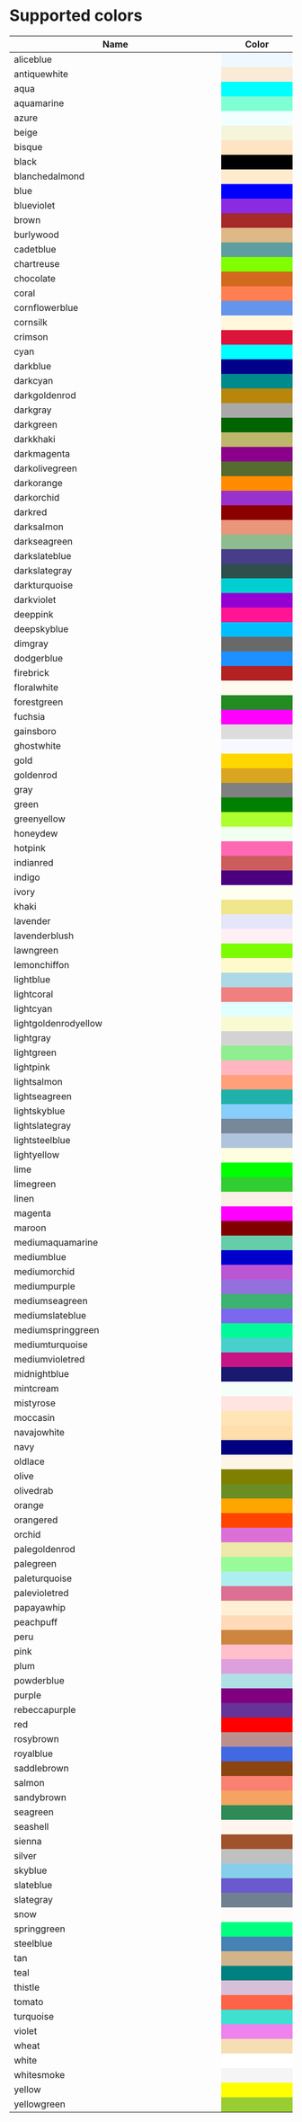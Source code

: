 # Supported colors

<table style="display: table; width:100%; max-width:100%;">
  <thead>
    <tr>
      <th>Name</th>
      <th>Color</th>
    </tr>
  </thead>
  <tbody>
    <tr>
      <td>aliceblue</td>
      <td style="background:#F0F8FF;">&nbsp;</td>
    </tr>
    <tr>
      <td>antiquewhite</td>
      <td style="background:#FAEBD7;">&nbsp;</td>
    </tr>
    <tr>
      <td>aqua</td>
      <td style="background:#00FFFF;">&nbsp;</td>
    </tr>
    <tr>
      <td>aquamarine</td>
      <td style="background:#7FFFD4;">&nbsp;</td>
    </tr>
    <tr>
      <td>azure</td>
      <td style="background:#F0FFFF;">&nbsp;</td>
    </tr>
    <tr>
      <td>beige</td>
      <td style="background:#F5F5DC;">&nbsp;</td>
    </tr>
    <tr>
      <td>bisque</td>
      <td style="background:#FFE4C4;">&nbsp;</td>
    </tr>
    <tr>
      <td>black</td>
      <td style="background:#000000;">&nbsp;</td>
    </tr>
    <tr>
      <td>blanchedalmond</td>
      <td style="background:#FFEBCD;">&nbsp;</td>
    </tr>
    <tr>
      <td>blue</td>
      <td style="background:#0000FF;">&nbsp;</td>
    </tr>
    <tr>
      <td>blueviolet</td>
      <td style="background:#8A2BE2;">&nbsp;</td>
    </tr>
    <tr>
      <td>brown</td>
      <td style="background:#A52A2A;">&nbsp;</td>
    </tr>
    <tr>
      <td>burlywood</td>
      <td style="background:#DEB887;">&nbsp;</td>
    </tr>
    <tr>
      <td>cadetblue</td>
      <td style="background:#5F9EA0;">&nbsp;</td>
    </tr>
    <tr>
      <td>chartreuse</td>
      <td style="background:#7FFF00;">&nbsp;</td>
    </tr>
    <tr>
      <td>chocolate</td>
      <td style="background:#D2691E;">&nbsp;</td>
    </tr>
    <tr>
      <td>coral</td>
      <td style="background:#FF7F50;">&nbsp;</td>
    </tr>
    <tr>
      <td>cornflowerblue</td>
      <td style="background:#6495ED;">&nbsp;</td>
    </tr>
    <tr>
      <td>cornsilk</td>
      <td style="background:#FFF8DC;">&nbsp;</td>
    </tr>
    <tr>
      <td>crimson</td>
      <td style="background:#DC143C;">&nbsp;</td>
    </tr>
    <tr>
      <td>cyan</td>
      <td style="background:#00FFFF;">&nbsp;</td>
    </tr>
    <tr>
      <td>darkblue</td>
      <td style="background:#00008B;">&nbsp;</td>
    </tr>
    <tr>
      <td>darkcyan</td>
      <td style="background:#008B8B;">&nbsp;</td>
    </tr>
    <tr>
      <td>darkgoldenrod</td>
      <td style="background:#B8860B;">&nbsp;</td>
    </tr>
    <tr>
      <td>darkgray</td>
      <td style="background:#A9A9A9;">&nbsp;</td>
    </tr>
    <tr>
      <td>darkgreen</td>
      <td style="background:#006400;">&nbsp;</td>
    </tr>
    <tr>
      <td>darkkhaki</td>
      <td style="background:#BDB76B;">&nbsp;</td>
    </tr>
    <tr>
      <td>darkmagenta</td>
      <td style="background:#8B008B;">&nbsp;</td>
    </tr>
    <tr>
      <td>darkolivegreen</td>
      <td style="background:#556B2F;">&nbsp;</td>
    </tr>
    <tr>
      <td>darkorange</td>
      <td style="background:#FF8C00;">&nbsp;</td>
    </tr>
    <tr>
      <td>darkorchid</td>
      <td style="background:#9932CC;">&nbsp;</td>
    </tr>
    <tr>
      <td>darkred</td>
      <td style="background:#8B0000;">&nbsp;</td>
    </tr>
    <tr>
      <td>darksalmon</td>
      <td style="background:#E9967A;">&nbsp;</td>
    </tr>
    <tr>
      <td>darkseagreen</td>
      <td style="background:#8FBC8F;">&nbsp;</td>
    </tr>
    <tr>
      <td>darkslateblue</td>
      <td style="background:#483D8B;">&nbsp;</td>
    </tr>
    <tr>
      <td>darkslategray</td>
      <td style="background:#2F4F4F;">&nbsp;</td>
    </tr>
    <tr>
      <td>darkturquoise</td>
      <td style="background:#00CED1;">&nbsp;</td>
    </tr>
    <tr>
      <td>darkviolet</td>
      <td style="background:#9400D3;">&nbsp;</td>
    </tr>
    <tr>
      <td>deeppink</td>
      <td style="background:#FF1493;">&nbsp;</td>
    </tr>
    <tr>
      <td>deepskyblue</td>
      <td style="background:#00BFFF;">&nbsp;</td>
    </tr>
    <tr>
      <td>dimgray</td>
      <td style="background:#696969;">&nbsp;</td>
    </tr>
    <tr>
      <td>dodgerblue</td>
      <td style="background:#1E90FF;">&nbsp;</td>
    </tr>
    <tr>
      <td>firebrick</td>
      <td style="background:#B22222;">&nbsp;</td>
    </tr>
    <tr>
      <td>floralwhite</td>
      <td style="background:#FFFAF0;">&nbsp;</td>
    </tr>
    <tr>
      <td>forestgreen</td>
      <td style="background:#228B22;">&nbsp;</td>
    </tr>
    <tr>
      <td>fuchsia</td>
      <td style="background:#FF00FF;">&nbsp;</td>
    </tr>
    <tr>
      <td>gainsboro</td>
      <td style="background:#DCDCDC;">&nbsp;</td>
    </tr>
    <tr>
      <td>ghostwhite</td>
      <td style="background:#F8F8FF;">&nbsp;</td>
    </tr>
    <tr>
      <td>gold</td>
      <td style="background:#FFD700;">&nbsp;</td>
    </tr>
    <tr>
      <td>goldenrod</td>
      <td style="background:#DAA520;">&nbsp;</td>
    </tr>
    <tr>
      <td>gray</td>
      <td style="background:#808080;">&nbsp;</td>
    </tr>
    <tr>
      <td>green</td>
      <td style="background:#008000;">&nbsp;</td>
    </tr>
    <tr>
      <td>greenyellow</td>
      <td style="background:#ADFF2F;">&nbsp;</td>
    </tr>
    <tr>
      <td>honeydew</td>
      <td style="background:#F0FFF0;">&nbsp;</td>
    </tr>
    <tr>
      <td>hotpink</td>
      <td style="background:#FF69B4;">&nbsp;</td>
    </tr>
    <tr>
      <td>indianred</td>
      <td style="background:#CD5C5C;">&nbsp;</td>
    </tr>
    <tr>
      <td>indigo</td>
      <td style="background:#4B0082;">&nbsp;</td>
    </tr>
    <tr>
      <td>ivory</td>
      <td style="background:#FFFFF0;">&nbsp;</td>
    </tr>
    <tr>
      <td>khaki</td>
      <td style="background:#F0E68C;">&nbsp;</td>
    </tr>
    <tr>
      <td>lavender</td>
      <td style="background:#E6E6FA;">&nbsp;</td>
    </tr>
    <tr>
      <td>lavenderblush</td>
      <td style="background:#FFF0F5;">&nbsp;</td>
    </tr>
    <tr>
      <td>lawngreen</td>
      <td style="background:#7CFC00;">&nbsp;</td>
    </tr>
    <tr>
      <td>lemonchiffon</td>
      <td style="background:#FFFACD;">&nbsp;</td>
    </tr>
    <tr>
      <td>lightblue</td>
      <td style="background:#ADD8E6;">&nbsp;</td>
    </tr>
    <tr>
      <td>lightcoral</td>
      <td style="background:#F08080;">&nbsp;</td>
    </tr>
    <tr>
      <td>lightcyan</td>
      <td style="background:#E0FFFF;">&nbsp;</td>
    </tr>
    <tr>
      <td>lightgoldenrodyellow</td>
      <td style="background:#FAFAD2;">&nbsp;</td>
    </tr>
    <tr>
      <td>lightgray</td>
      <td style="background:#D3D3D3;">&nbsp;</td>
    </tr>
    <tr>
      <td>lightgreen</td>
      <td style="background:#90EE90;">&nbsp;</td>
    </tr>
    <tr>
      <td>lightpink</td>
      <td style="background:#FFB6C1;">&nbsp;</td>
    </tr>
    <tr>
      <td>lightsalmon</td>
      <td style="background:#FFA07A;">&nbsp;</td>
    </tr>
    <tr>
      <td>lightseagreen</td>
      <td style="background:#20B2AA;">&nbsp;</td>
    </tr>
    <tr>
      <td>lightskyblue</td>
      <td style="background:#87CEFA;">&nbsp;</td>
    </tr>
    <tr>
      <td>lightslategray</td>
      <td style="background:#778899;">&nbsp;</td>
    </tr>
    <tr>
      <td>lightsteelblue</td>
      <td style="background:#B0C4DE;">&nbsp;</td>
    </tr>
    <tr>
      <td>lightyellow</td>
      <td style="background:#FFFFE0;">&nbsp;</td>
    </tr>
    <tr>
      <td>lime</td>
      <td style="background:#00FF00;">&nbsp;</td>
    </tr>
    <tr>
      <td>limegreen</td>
      <td style="background:#32CD32;">&nbsp;</td>
    </tr>
    <tr>
      <td>linen</td>
      <td style="background:#FAF0E6;">&nbsp;</td>
    </tr>
    <tr>
      <td>magenta</td>
      <td style="background:#FF00FF;">&nbsp;</td>
    </tr>
    <tr>
      <td>maroon</td>
      <td style="background:#800000;">&nbsp;</td>
    </tr>
    <tr>
      <td>mediumaquamarine</td>
      <td style="background:#66CDAA;">&nbsp;</td>
    </tr>
    <tr>
      <td>mediumblue</td>
      <td style="background:#0000CD;">&nbsp;</td>
    </tr>
    <tr>
      <td>mediumorchid</td>
      <td style="background:#BA55D3;">&nbsp;</td>
    </tr>
    <tr>
      <td>mediumpurple</td>
      <td style="background:#9370DB;">&nbsp;</td>
    </tr>
    <tr>
      <td>mediumseagreen</td>
      <td style="background:#3CB371;">&nbsp;</td>
    </tr>
    <tr>
      <td>mediumslateblue</td>
      <td style="background:#7B68EE;">&nbsp;</td>
    </tr>
    <tr>
      <td>mediumspringgreen</td>
      <td style="background:#00FA9A;">&nbsp;</td>
    </tr>
    <tr>
      <td>mediumturquoise</td>
      <td style="background:#48D1CC;">&nbsp;</td>
    </tr>
    <tr>
      <td>mediumvioletred</td>
      <td style="background:#C71585;">&nbsp;</td>
    </tr>
    <tr>
      <td>midnightblue</td>
      <td style="background:#191970;">&nbsp;</td>
    </tr>
    <tr>
      <td>mintcream</td>
      <td style="background:#F5FFFA;">&nbsp;</td>
    </tr>
    <tr>
      <td>mistyrose</td>
      <td style="background:#FFE4E1;">&nbsp;</td>
    </tr>
    <tr>
      <td>moccasin</td>
      <td style="background:#FFE4B5;">&nbsp;</td>
    </tr>
    <tr>
      <td>navajowhite</td>
      <td style="background:#FFDEAD;">&nbsp;</td>
    </tr>
    <tr>
      <td>navy</td>
      <td style="background:#000080;">&nbsp;</td>
    </tr>
    <tr>
      <td>oldlace</td>
      <td style="background:#FDF5E6;">&nbsp;</td>
    </tr>
    <tr>
      <td>olive</td>
      <td style="background:#808000;">&nbsp;</td>
    </tr>
    <tr>
      <td>olivedrab</td>
      <td style="background:#6B8E23;">&nbsp;</td>
    </tr>
    <tr>
      <td>orange</td>
      <td style="background:#FFA500;">&nbsp;</td>
    </tr>
    <tr>
      <td>orangered</td>
      <td style="background:#FF4500;">&nbsp;</td>
    </tr>
    <tr>
      <td>orchid</td>
      <td style="background:#DA70D6;">&nbsp;</td>
    </tr>
    <tr>
      <td>palegoldenrod</td>
      <td style="background:#EEE8AA;">&nbsp;</td>
    </tr>
    <tr>
      <td>palegreen</td>
      <td style="background:#98FB98;">&nbsp;</td>
    </tr>
    <tr>
      <td>paleturquoise</td>
      <td style="background:#AFEEEE;">&nbsp;</td>
    </tr>
    <tr>
      <td>palevioletred</td>
      <td style="background:#DB7093;">&nbsp;</td>
    </tr>
    <tr>
      <td>papayawhip</td>
      <td style="background:#FFEFD5;">&nbsp;</td>
    </tr>
    <tr>
      <td>peachpuff</td>
      <td style="background:#FFDAB9;">&nbsp;</td>
    </tr>
    <tr>
      <td>peru</td>
      <td style="background:#CD853F;">&nbsp;</td>
    </tr>
    <tr>
      <td>pink</td>
      <td style="background:#FFC0CB;">&nbsp;</td>
    </tr>
    <tr>
      <td>plum</td>
      <td style="background:#DDA0DD;">&nbsp;</td>
    </tr>
    <tr>
      <td>powderblue</td>
      <td style="background:#B0E0E6;">&nbsp;</td>
    </tr>
    <tr>
      <td>purple</td>
      <td style="background:#800080;">&nbsp;</td>
    </tr>
    <tr>
      <td>rebeccapurple</td>
      <td style="background:#663399;">&nbsp;</td>
    </tr>
    <tr>
      <td>red</td>
      <td style="background:#FF0000;">&nbsp;</td>
    </tr>
    <tr>
      <td>rosybrown</td>
      <td style="background:#BC8F8F;">&nbsp;</td>
    </tr>
    <tr>
      <td>royalblue</td>
      <td style="background:#4169E1;">&nbsp;</td>
    </tr>
    <tr>
      <td>saddlebrown</td>
      <td style="background:#8B4513;">&nbsp;</td>
    </tr>
    <tr>
      <td>salmon</td>
      <td style="background:#FA8072;">&nbsp;</td>
    </tr>
    <tr>
      <td>sandybrown</td>
      <td style="background:#F4A460;">&nbsp;</td>
    </tr>
    <tr>
      <td>seagreen</td>
      <td style="background:#2E8B57;">&nbsp;</td>
    </tr>
    <tr>
      <td>seashell</td>
      <td style="background:#FFF5EE;">&nbsp;</td>
    </tr>
    <tr>
      <td>sienna</td>
      <td style="background:#A0522D;">&nbsp;</td>
    </tr>
    <tr>
      <td>silver</td>
      <td style="background:#C0C0C0;">&nbsp;</td>
    </tr>
    <tr>
      <td>skyblue</td>
      <td style="background:#87CEEB;">&nbsp;</td>
    </tr>
    <tr>
      <td>slateblue</td>
      <td style="background:#6A5ACD;">&nbsp;</td>
    </tr>
    <tr>
      <td>slategray</td>
      <td style="background:#708090;">&nbsp;</td>
    </tr>
    <tr>
      <td>snow</td>
      <td style="background:#FFFAFA;">&nbsp;</td>
    </tr>
    <tr>
      <td>springgreen</td>
      <td style="background:#00FF7F;">&nbsp;</td>
    </tr>
    <tr>
      <td>steelblue</td>
      <td style="background:#4682B4;">&nbsp;</td>
    </tr>
    <tr>
      <td>tan</td>
      <td style="background:#D2B48C;">&nbsp;</td>
    </tr>
    <tr>
      <td>teal</td>
      <td style="background:#008080;">&nbsp;</td>
    </tr>
    <tr>
      <td>thistle</td>
      <td style="background:#D8BFD8;">&nbsp;</td>
    </tr>
    <tr>
      <td>tomato</td>
      <td style="background:#FF6347;">&nbsp;</td>
    </tr>
    <tr>
      <td>turquoise</td>
      <td style="background:#40E0D0;">&nbsp;</td>
    </tr>
    <tr>
      <td>violet</td>
      <td style="background:#EE82EE;">&nbsp;</td>
    </tr>
    <tr>
      <td>wheat</td>
      <td style="background:#F5DEB3;">&nbsp;</td>
    </tr>
    <tr>
      <td>white</td>
      <td style="background:#FFFFFF;">&nbsp;</td>
    </tr>
    <tr>
      <td>whitesmoke</td>
      <td style="background:#F5F5F5;">&nbsp;</td>
    </tr>
    <tr>
      <td>yellow</td>
      <td style="background:#FFFF00;">&nbsp;</td>
    </tr>
    <tr>
      <td>yellowgreen</td>
      <td style="background:#9ACD32;">&nbsp;</td>
    </tr>
  </tbody>
</table>
